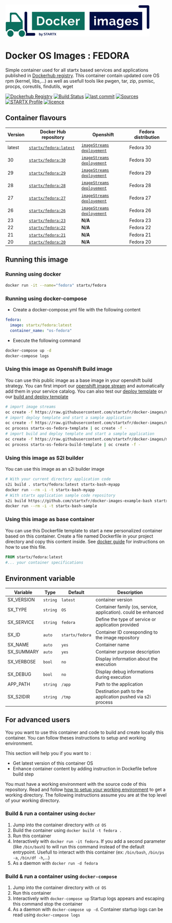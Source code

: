 [![startxfr/docker-images](https://raw.githubusercontent.com/startxfr/docker-images/master/travis/logo-small.svg?sanitize=true)](https://github.com/startxfr/docker-images)

# Docker OS Images : FEDORA

Simple container used for all startx based services and applications published in [Dockerhub registry](https://github.com/startxfr/docker-images). 
This container contain updated core OS rpm (kernel, libs,...) as well as usefull tools like pwgen, tar, zip, psmisc, procps, coreutils, findutils, wget

[![Dockerhub Registry](https://img.shields.io/docker/build/startx/fedora.svg)](https://hub.docker.com/r/startx/fedora) [![Build Status](https://travis-ci.org/startxfr/docker-images.svg?branch=master)](https://travis-ci.org/startxfr/docker-images) [![last commit](https://img.shields.io/github/last-commit/startxfr/docker-images.svg)](https://github.com/startxfr/docker-images) [![Sources](https://img.shields.io/badge/startxfr-docker--images-blue.svg)](https://github.com/startxfr/docker-images/tree/master/OS/) [![STARTX Profile](https://img.shields.io/badge/provider-startx-green.svg)](https://github.com/startxfr) [![licence](https://img.shields.io/github/license/startxfr/docker-images.svg)](https://github.com/startxfr/docker-images) 

## Container flavours

| Version    | Docker Hub repository                                             | Openshift                                   | Fedora distribution                         |
|------------|-------------------------------------------------------------------|---------------------------------------------|---------------------------------------------|
| latest     | [`startx/fedora:latest`](https://hub.docker.com/r/startx/fedora)  | [`imageStreams`](https://raw.githubusercontent.com/startxfr/docker-images/master/OS/openshift-imageStreams.json) [`deployement`](https://raw.githubusercontent.com/startxfr/docker-images/master/OS/openshift-template.json)        | Fedora 30      |
| 30         | [`startx/fedora:30`](https://hub.docker.com/r/startx/fedora)      | [`imageStreams`](https://raw.githubusercontent.com/startxfr/docker-images/master/OS/openshift-imageStreams.json) [`deployement`](https://raw.githubusercontent.com/startxfr/docker-images/master/OS/openshift-template.json)        | Fedora 30      |
| 29         | [`startx/fedora:29`](https://hub.docker.com/r/startx/fedora)      | [`imageStreams`](https://raw.githubusercontent.com/startxfr/docker-images/master/OS/openshift-imageStreams.json) [`deployement`](https://raw.githubusercontent.com/startxfr/docker-images/master/OS/openshift-template.json)        | Fedora 29      |
| 28         | [`startx/fedora:28`](https://hub.docker.com/r/startx/fedora)      | [`imageStreams`](https://raw.githubusercontent.com/startxfr/docker-images/master/OS/openshift-imageStreams.json) [`deployement`](https://raw.githubusercontent.com/startxfr/docker-images/master/OS/openshift-template.json)        | Fedora 28      |
| 27         | [`startx/fedora:27`](https://hub.docker.com/r/startx/fedora)      | [`imageStreams`](https://raw.githubusercontent.com/startxfr/docker-images/master/OS/openshift-imageStreams.json) [`deployement`](https://raw.githubusercontent.com/startxfr/docker-images/master/OS/openshift-template.json)        | Fedora 27      |
| 26         | [`startx/fedora:26`](https://hub.docker.com/r/startx/fedora)      | [`imageStreams`](https://raw.githubusercontent.com/startxfr/docker-images/master/OS/openshift-imageStreams.json) [`deployement`](https://raw.githubusercontent.com/startxfr/docker-images/master/OS/openshift-template.json)        | Fedora 26      |
| 23         | [`startx/fedora:23`](https://hub.docker.com/r/startx/fedora)      | **N/A**                                                                                                                                                                                                                             | Fedora 23      |
| 22         | [`startx/fedora:22`](https://hub.docker.com/r/startx/fedora)      | **N/A**                                                                                                                                                                                                                             | Fedora 22      |
| 21         | [`startx/fedora:21`](https://hub.docker.com/r/startx/fedora)      | **N/A**                                                                                                                                                                                                                             | Fedora 21      |
| 20         | [`startx/fedora:20`](https://hub.docker.com/r/startx/fedora)      | **N/A**                                                                                                                                                                                                                             | Fedora 20      |

## Running this image

### Running using docker

```bash
docker run -it --name="fedora" startx/fedora
```

### Running using docker-compose

* Create a docker-compose.yml file with the following content
```yaml
fedora:
  image: startx/fedora:latest
  container_name: "os-fedora"
```
* Execute the following command
```bash
docker-compose up -d
docker-compose logs
```

### Using this image as Openshift Build image

You can use this public image as a base image in your openshift build strategy. You can first import
our [openshift image stream](https://raw.githubusercontent.com/startxfr/docker-images/master/OS/openshift-imageStreams.yml)
and automatically add them in your service catalog. You can also test our [deploy template](https://raw.githubusercontent.com/startxfr/docker-images/master/OS/openshift-template-deploy.yml)
or our [build and deploy template](https://raw.githubusercontent.com/startxfr/docker-images/master/OS/openshift-template-build.yml)

```bash
# import image streams
oc create -f https://raw.githubusercontent.com/startxfr/docker-images/master/OS/openshift-imageStreams.yml
# import deploy template and start a sample application
oc create -f https://raw.githubusercontent.com/startxfr/docker-images/master/OS/openshift-template-deploy.yml
oc process startx-os-fedora-template | oc create -f -
# import build and deploy template and start a sample application
oc create -f https://raw.githubusercontent.com/startxfr/docker-images/master/OS/openshift-template-build.yml
oc process startx-os-fedora-build-template | oc create -f -
```

### Using this image as S2I builder

You can use this image as an s2i builder image
```bash
# With your current directory application code
s2i build . startx/fedora:latest startx-bash-myapp
docker run --rm -i -t startx-bash-myapp
# With startx application sample code repository
s2i build https://github.com/startxfr/docker-images-example-bash startx/fedora startx-bash-sample
docker run --rm -i -t startx-bash-sample
```

### Using this image as base container

You can use this Dockerfile template to start a new personalized container based on this container. Create a file named Dockerfile in your project directory and copy this content inside. See [docker guide](http://docs.docker.com/engine/reference/builder/) for instructions on how to use this file.
```Dockerfile
FROM startx/fedora:latest
#... your container specifications
```

## Environment variable

| Variable                  | Type     | Default         | Description                                                              |
|---------------------------|----------|-----------------|--------------------------------------------------------------------------|
| SX_VERSION                | `string` | `latest`        | container version
| SX_TYPE                   | `string` | `OS`            | Container family (os, service, application). could be enhanced 
| SX_SERVICE                | `string` | `fedora`        | Define the type of service or application provided
| SX_ID                     | `auto`   | `startx/fedora` | Container ID coresponding to the image repository 
| SX_NAME                   | `auto`   | `yes`           | Container name
| SX_SUMMARY                | `auto`   | `yes`           | Container purpose description
| SX_VERBOSE                | `bool`   | `no`            | Display information about the execution
| SX_DEBUG                  | `bool`   | `no`            | Display debug informations during execution
| APP_PATH                  | `string` | `/app`          | Path to the application
| SX_S2IDIR                 | `string` | `/tmp`          | Destination path to the application pushed via s2i process

## For advanced users

You you want to use this container and code to build and create locally this container. You can follow theses instructions to setup and working environment.

This section will help you if you want to :
* Get latest version of this container OS
* Enhance container content by adding instruction in Dockefile before build step

You must have a working environment with the source code of this repository. Read and follow [how to setup your working environment](https://github.com/startxfr/docker-images#setup-your-working-environment-mandatory) to get a working directory. The following instructions assume you are at the top level of your working directory.

### Build & run a container using `docker`

1. Jump into the container directory with `cd OS`
2. Build the container using `docker build -t fedora .`
3. Run this container 
  1. Interactively with `docker run -it fedora`. If you add a second parameter (like `/bin/bash`) to will run this command instead of the default entrypoint. Usefull to interact with this container (ex: `/bin/bash`, `/bin/ps -a`, `/bin/df -h`,...) 
  2. As a daemon with `docker run -d fedora`


### Build & run a container using `docker-compose`

1. Jump into the container directory with `cd OS`
2. Run this container 
  1. Interactively with `docker-compose up` Startup logs appears and escaping this command stop the container
  2. As a daemon with `docker-compose up -d`. Container startup logs can be read using `docker-compose logs`

